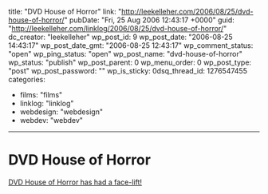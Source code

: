 title: "DVD House of Horror"
link: "http://leekelleher.com/2006/08/25/dvd-house-of-horror/"
pubDate: "Fri, 25 Aug 2006 12:43:17 +0000"
guid: "http://leekelleher.com/linklog/2006/08/25/dvd-house-of-horror/"
dc_creator: "leekelleher"
wp_post_id: 9
wp_post_date: "2006-08-25 14:43:17"
wp_post_date_gmt: "2006-08-25 12:43:17"
wp_comment_status: "open"
wp_ping_status: "open"
wp_post_name: "dvd-house-of-horror"
wp_status: "publish"
wp_post_parent: 0
wp_menu_order: 0
wp_post_type: "post"
wp_post_password: ""
wp_is_sticky: 0dsq_thread_id: 1276547455
categories:
  - films: "films"
  - linklog: "linklog"
  - webdesign: "webdesign"
  - webdev: "webdev"

---

# DVD House of Horror

<a href="http://www.dvdhouseofhorror.net/">DVD House of Horror has had a face-lift!</a>